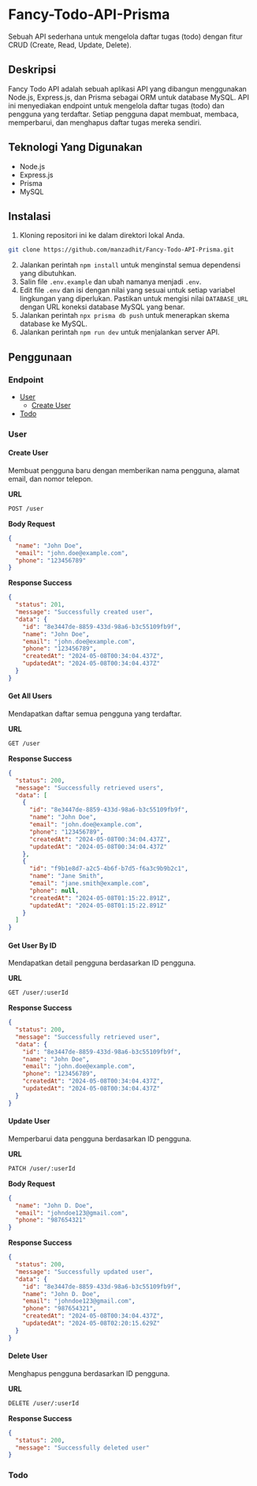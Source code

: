 # Fancy-Todo-API-Prisma

Sebuah API sederhana untuk mengelola daftar tugas (todo) dengan fitur CRUD (Create, Read, Update, Delete).

## Deskripsi

Fancy Todo API adalah sebuah aplikasi API yang dibangun menggunakan Node.js, Express.js, dan Prisma sebagai ORM untuk database MySQL. API ini menyediakan endpoint untuk mengelola daftar tugas (todo) dan pengguna yang terdaftar. Setiap pengguna dapat membuat, membaca, memperbarui, dan menghapus daftar tugas mereka sendiri.

## Teknologi Yang Digunakan

- Node.js
- Express.js
- Prisma
- MySQL

## Instalasi

1.  Kloning repositori ini ke dalam direktori lokal Anda.

```bash
git clone https://github.com/manzadhit/Fancy-Todo-API-Prisma.git
```

2.  Jalankan perintah `npm install` untuk menginstal semua dependensi yang dibutuhkan.
3.  Salin file `.env.example` dan ubah namanya menjadi `.env`.
4.  Edit file `.env` dan isi dengan nilai yang sesuai untuk setiap variabel lingkungan yang diperlukan. Pastikan untuk mengisi nilai `DATABASE_URL` dengan URL koneksi database MySQL yang benar.
5.  Jalankan perintah `npx prisma db push` untuk menerapkan skema database ke MySQL.
6.  Jalankan perintah `npm run dev` untuk menjalankan server API.

## Penggunaan

### Endpoint

- [User](#user)
  - [Create User](#create-user)
- [Todo](#todo)

### User

#### Create User

Membuat pengguna baru dengan memberikan nama pengguna, alamat email, dan nomor telepon.

**URL**

```bash
POST /user
```

**Body Request**

```json
{
  "name": "John Doe",
  "email": "john.doe@example.com",
  "phone": "123456789"
}
```

**Response Success**

```json
{
  "status": 201,
  "message": "Successfully created user",
  "data": {
    "id": "8e3447de-8859-433d-98a6-b3c55109fb9f",
    "name": "John Doe",
    "email": "john.doe@example.com",
    "phone": "123456789",
    "createdAt": "2024-05-08T00:34:04.437Z",
    "updatedAt": "2024-05-08T00:34:04.437Z"
  }
}
```

#### Get All Users

Mendapatkan daftar semua pengguna yang terdaftar.

**URL**

```bash
GET /user
```

**Response Success**

```json
{
  "status": 200,
  "message": "Successfully retrieved users",
  "data": [
    {
      "id": "8e3447de-8859-433d-98a6-b3c55109fb9f",
      "name": "John Doe",
      "email": "john.doe@example.com",
      "phone": "123456789",
      "createdAt": "2024-05-08T00:34:04.437Z",
      "updatedAt": "2024-05-08T00:34:04.437Z"
    },
    {
      "id": "f9b1e8d7-a2c5-4b6f-b7d5-f6a3c9b9b2c1",
      "name": "Jane Smith",
      "email": "jane.smith@example.com",
      "phone": null,
      "createdAt": "2024-05-08T01:15:22.891Z",
      "updatedAt": "2024-05-08T01:15:22.891Z"
    }
  ]
}
```

#### Get User By ID

Mendapatkan detail pengguna berdasarkan ID pengguna.

**URL**

```bash
GET /user/:userId
```

**Response Success**

```json
{
  "status": 200,
  "message": "Successfully retrieved user",
  "data": {
    "id": "8e3447de-8859-433d-98a6-b3c55109fb9f",
    "name": "John Doe",
    "email": "john.doe@example.com",
    "phone": "123456789",
    "createdAt": "2024-05-08T00:34:04.437Z",
    "updatedAt": "2024-05-08T00:34:04.437Z"
  }
}
```
#### Update User

Memperbarui data pengguna berdasarkan ID pengguna.

**URL**

```bash
PATCH /user/:userId
```

**Body Request**
```json
{
  "name": "John D. Doe",
  "email": "johndoe123@gmail.com",
  "phone": "987654321"
}
```

**Response Success**

```json
{
  "status": 200,
  "message": "Successfully updated user",
  "data": {
    "id": "8e3447de-8859-433d-98a6-b3c55109fb9f",
    "name": "John D. Doe",
    "email": "johndoe123@gmail.com",
    "phone": "987654321",
    "createdAt": "2024-05-08T00:34:04.437Z",
    "updatedAt": "2024-05-08T02:20:15.629Z"
  }
}
```

#### Delete User

Menghapus pengguna berdasarkan ID pengguna.

**URL**

```bash
DELETE /user/:userId
```

**Response Success**

```json
{
  "status": 200,
  "message": "Successfully deleted user"
}
```


### Todo
